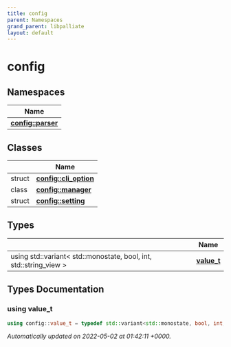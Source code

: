 ```yaml
---
title: config
parent: Namespaces
grand_parent: libpalliate
layout: default
---
```


# config



## Namespaces

| Name           |
| -------------- |
| **[config::parser](/libpalliate/generated/Namespaces/namespaceconfig_1_1parser)**  |

## Classes

|                | Name           |
| -------------- | -------------- |
| struct | **[config::cli_option](/libpalliate/generated/Classes/structconfig_1_1cli__option)**  |
| class | **[config::manager](/libpalliate/generated/Classes/classconfig_1_1manager)**  |
| struct | **[config::setting](/libpalliate/generated/Classes/structconfig_1_1setting)**  |

## Types

|                | Name           |
| -------------- | -------------- |
| using std::variant< std::monostate, bool, int, std::string_view > | **[value_t](/libpalliate/generated/Namespaces/namespaceconfig#using-value-t)**  |

## Types Documentation

### using value_t

```cpp
using config::value_t = typedef std::variant<std::monostate, bool, int, std::string_view>;
```








_Automatically updated on 2022-05-02 at 01:42:11 +0000._